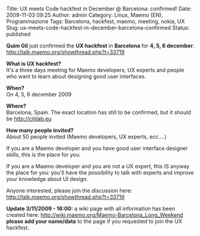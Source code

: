 Title: UX meets Code hackfest in December @ Barcelona: confirmed!
Date: 2009-11-03 09:25
Author: admin
Category: Linux, Maemo (EN), Programmazione
Tags: Barcelona, hackfest, maemo, meeting, nokia, UX
Slug: ux-meets-code-hackfest-in-december-barcelona-confirmed
Status: published

**Quim Gil** just confirmed the **UX hackfest** in **Barcelona** for
**4, 5, 6 december**: <http://talk.maemo.org/showthread.php?t=33719>

**What is UX hackfest?**  
It's a three days meeting for Maemo developers, UX experts and people
who want to learn about designing good user interfaces.

**When?**  
On 4, 5, 6 december 2009

**Where?**  
Barcelona, Spain. The exact location has still to be confirmed, but it
should be <http://citilab.eu>

**How many people invited?**  
About 50 people invited (Maemo developers, UX experts, ecc....)

If you are a Maemo developer and you have good user interface designer
skills, this is the place for you.

If you are a Maemo developer and you are not a UX expert, this IS anyway
the place for you: you'll have the possibility to talk with experts and
improve your knowledge about UI design.

Anyone interested, please join the discussion here:
<http://talk.maemo.org/showthread.php?t=33719>

**Update 3/11/2009 - 16:00:** a wiki page with all information has been
created here: <http://wiki.maemo.org/Maemo-Barcelona_Long_Weekend>  
**please add your name/data** to the page if you requested to join the
UX hackfest.
